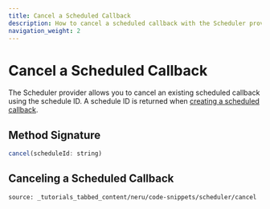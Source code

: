 ```yaml
---
title: Cancel a Scheduled Callback
description: How to cancel a scheduled callback with the Scheduler provider
navigation_weight: 2
---
```


# Cancel a Scheduled Callback

The Scheduler provider allows you to cancel an existing scheduled callback using the schedule ID. A schedule ID is returned when [creating a scheduled callback](/neru/code-snippets/scheduler-provider/schedule-callback.md).

## Method Signature
```javascript
cancel(scheduleId: string)
```

## Canceling a Scheduled Callback

```tabbed_content
source: _tutorials_tabbed_content/neru/code-snippets/scheduler/cancel
```